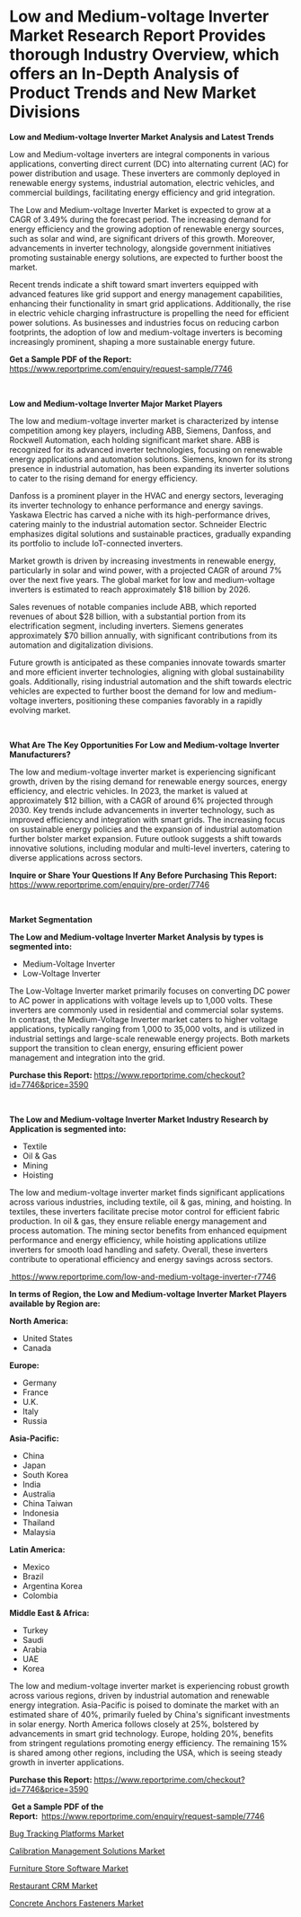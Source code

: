 <p><h1>Low and Medium-voltage Inverter Market Research Report Provides thorough Industry Overview, which offers an In-Depth Analysis of Product Trends and New Market Divisions</h1></p><p><strong>Low and Medium-voltage Inverter Market Analysis and Latest Trends</strong></p>
<p><p>Low and Medium-voltage inverters are integral components in various applications, converting direct current (DC) into alternating current (AC) for power distribution and usage. These inverters are commonly deployed in renewable energy systems, industrial automation, electric vehicles, and commercial buildings, facilitating energy efficiency and grid integration.</p><p>The Low and Medium-voltage Inverter Market is expected to grow at a CAGR of 3.49% during the forecast period. The increasing demand for energy efficiency and the growing adoption of renewable energy sources, such as solar and wind, are significant drivers of this growth. Moreover, advancements in inverter technology, alongside government initiatives promoting sustainable energy solutions, are expected to further boost the market. </p><p>Recent trends indicate a shift toward smart inverters equipped with advanced features like grid support and energy management capabilities, enhancing their functionality in smart grid applications. Additionally, the rise in electric vehicle charging infrastructure is propelling the need for efficient power solutions. As businesses and industries focus on reducing carbon footprints, the adoption of low and medium-voltage inverters is becoming increasingly prominent, shaping a more sustainable energy future.</p></p>
<p><strong>Get a Sample PDF of the Report:&nbsp;</strong> <a href="https://www.reportprime.com/enquiry/request-sample/7746?utm_campaign=1838&utm_medium=2&utm_source=Github&utm_content=ia&utm_term=25112024&utm_id=low-and-medium-voltage-inverter">https://www.reportprime.com/enquiry/request-sample/7746</a></p>
<p>&nbsp;</p>
<p><strong>Low and Medium-voltage Inverter Major Market Players</strong></p>
<p><p>The low and medium-voltage inverter market is characterized by intense competition among key players, including ABB, Siemens, Danfoss, and Rockwell Automation, each holding significant market share. ABB is recognized for its advanced inverter technologies, focusing on renewable energy applications and automation solutions. Siemens, known for its strong presence in industrial automation, has been expanding its inverter solutions to cater to the rising demand for energy efficiency.</p><p>Danfoss is a prominent player in the HVAC and energy sectors, leveraging its inverter technology to enhance performance and energy savings. Yaskawa Electric has carved a niche with its high-performance drives, catering mainly to the industrial automation sector. Schneider Electric emphasizes digital solutions and sustainable practices, gradually expanding its portfolio to include IoT-connected inverters.</p><p>Market growth is driven by increasing investments in renewable energy, particularly in solar and wind power, with a projected CAGR of around 7% over the next five years. The global market for low and medium-voltage inverters is estimated to reach approximately $18 billion by 2026.</p><p>Sales revenues of notable companies include ABB, which reported revenues of about $28 billion, with a substantial portion from its electrification segment, including inverters. Siemens generates approximately $70 billion annually, with significant contributions from its automation and digitalization divisions.</p><p>Future growth is anticipated as these companies innovate towards smarter and more efficient inverter technologies, aligning with global sustainability goals. Additionally, rising industrial automation and the shift towards electric vehicles are expected to further boost the demand for low and medium-voltage inverters, positioning these companies favorably in a rapidly evolving market.</p></p>
<p>&nbsp;</p>
<p><strong>What Are The Key Opportunities For Low and Medium-voltage Inverter Manufacturers?</strong></p>
<p><p>The low and medium-voltage inverter market is experiencing significant growth, driven by the rising demand for renewable energy sources, energy efficiency, and electric vehicles. In 2023, the market is valued at approximately $12 billion, with a CAGR of around 6% projected through 2030. Key trends include advancements in inverter technology, such as improved efficiency and integration with smart grids. The increasing focus on sustainable energy policies and the expansion of industrial automation further bolster market expansion. Future outlook suggests a shift towards innovative solutions, including modular and multi-level inverters, catering to diverse applications across sectors.</p></p>
<p><strong>Inquire or Share Your Questions If Any Before Purchasing This Report:</strong> <a href="https://www.reportprime.com/enquiry/pre-order/7746?utm_campaign=1838&utm_medium=2&utm_source=Github&utm_content=ia&utm_term=25112024&utm_id=low-and-medium-voltage-inverter">https://www.reportprime.com/enquiry/pre-order/7746</a></p>
<p>&nbsp;</p>
<p><strong>Market Segmentation</strong></p>
<p><strong>The Low and Medium-voltage Inverter Market Analysis by types is segmented into:</strong></p>
<p><ul><li>Medium-Voltage Inverter</li><li>Low-Voltage Inverter</li></ul></p>
<p><p>The Low-Voltage Inverter market primarily focuses on converting DC power to AC power in applications with voltage levels up to 1,000 volts. These inverters are commonly used in residential and commercial solar systems. In contrast, the Medium-Voltage Inverter market caters to higher voltage applications, typically ranging from 1,000 to 35,000 volts, and is utilized in industrial settings and large-scale renewable energy projects. Both markets support the transition to clean energy, ensuring efficient power management and integration into the grid.</p></p>
<p><strong>Purchase this Report:&nbsp;</strong><a href="https://www.reportprime.com/checkout?id=7746&price=3590&utm_campaign=1838&utm_medium=2&utm_source=Github&utm_content=ia&utm_term=25112024&utm_id=low-and-medium-voltage-inverter">https://www.reportprime.com/checkout?id=7746&price=3590</a></p>
<p>&nbsp;</p>
<p><strong>The Low and Medium-voltage Inverter Market Industry Research by Application is segmented into:</strong></p>
<p><ul><li>Textile</li><li>Oil & Gas</li><li>Mining</li><li>Hoisting</li></ul></p>
<p><p>The low and medium-voltage inverter market finds significant applications across various industries, including textile, oil & gas, mining, and hoisting. In textiles, these inverters facilitate precise motor control for efficient fabric production. In oil & gas, they ensure reliable energy management and process automation. The mining sector benefits from enhanced equipment performance and energy efficiency, while hoisting applications utilize inverters for smooth load handling and safety. Overall, these inverters contribute to operational efficiency and energy savings across sectors.</p></p>
<p><a href="https://www.reportprime.com/low-and-medium-voltage-inverter-r7746?utm_campaign=1838&utm_medium=2&utm_source=Github&utm_content=ia&utm_term=25112024&utm_id=low-and-medium-voltage-inverter">&nbsp;https://www.reportprime.com/low-and-medium-voltage-inverter-r7746</a></p>
<p><strong>In terms of Region, the Low and Medium-voltage Inverter Market Players available by Region are:</strong></p>
<p>
    <p> <strong> North America: </strong>
        <ul>
            <li>United States</li>
            <li>Canada</li>
        </ul>
        </p> 
    <p> <strong> Europe: </strong>
        <ul>
            <li>Germany</li>
            <li>France</li>
            <li>U.K.</li>
            <li>Italy</li>
            <li>Russia</li>
        </ul>
        </p> 
    <p> <strong> Asia-Pacific: </strong>
        <ul>
            <li>China</li>
            <li>Japan</li>
            <li>South Korea</li>
            <li>India</li>
            <li>Australia</li>
            <li>China Taiwan</li>
            <li>Indonesia</li>
            <li>Thailand</li>
            <li>Malaysia</li>
        </ul>
        </p> 
    <p> <strong> Latin America: </strong>
        <ul>
            <li>Mexico</li>
            <li>Brazil</li>
            <li>Argentina Korea</li>
            <li>Colombia</li>
        </ul>
        </p> 
    <p> <strong> Middle East & Africa: </strong>
        <ul>
            <li>Turkey</li>
            <li>Saudi</li>
            <li>Arabia</li>
            <li>UAE</li>
            <li>Korea</li>
        </ul>
    </p>
    </p>
<p><p>The low and medium-voltage inverter market is experiencing robust growth across various regions, driven by industrial automation and renewable energy integration. Asia-Pacific is poised to dominate the market with an estimated share of 40%, primarily fueled by China's significant investments in solar energy. North America follows closely at 25%, bolstered by advancements in smart grid technology. Europe, holding 20%, benefits from stringent regulations promoting energy efficiency. The remaining 15% is shared among other regions, including the USA, which is seeing steady growth in inverter applications.</p></p>
<p><strong>Purchase this Report: </strong><a href="https://www.reportprime.com/checkout?id=7746&price=3590&utm_campaign=1838&utm_medium=2&utm_source=Github&utm_content=ia&utm_term=25112024&utm_id=low-and-medium-voltage-inverter">https://www.reportprime.com/checkout?id=7746&price=3590</a></p>
<p>&nbsp;<strong>Get a Sample PDF of the Report:&nbsp;&nbsp;</strong><a href="https://www.reportprime.com/enquiry/request-sample/7746?utm_campaign=1838&utm_medium=2&utm_source=Github&utm_content=ia&utm_term=25112024&utm_id=low-and-medium-voltage-inverter">https://www.reportprime.com/enquiry/request-sample/7746</a></p>
<p><strong></strong></p>
<p><p><a href="https://issuu.com/reportprime-2/docs/bug-tracking-platforms-market-size-_480413cc827751?utm_campaign=1838&utm_medium=2&utm_source=Github&utm_content=ia&utm_term=25112024&utm_id=low-and-medium-voltage-inverter">Bug Tracking Platforms Market</a></p><p><a href="https://issuu.com/reportprime-2/docs/calibration-management-solutions-ma_6d80b2ba473c7d?utm_campaign=1838&utm_medium=2&utm_source=Github&utm_content=ia&utm_term=25112024&utm_id=low-and-medium-voltage-inverter">Calibration Management Solutions Market</a></p><p><a href="https://www.linkedin.com/pulse/comprehensive-furniture-store-software-market-size-growing-jb5rc?utm_campaign=1838&utm_medium=2&utm_source=Github&utm_content=ia&utm_term=25112024&utm_id=low-and-medium-voltage-inverter">Furniture Store Software Market</a></p><p><a href="https://www.linkedin.com/pulse/overview-restaurant-crm-market-2024-2031-size-share-growth-yhezc?utm_campaign=1838&utm_medium=2&utm_source=Github&utm_content=ia&utm_term=25112024&utm_id=low-and-medium-voltage-inverter">Restaurant CRM Market</a></p><p><a href="https://github.com/pizolina/Market-Research-Report-List-6/blob/main/concrete-anchors-fasteners-market.md?utm_campaign=1838&utm_medium=2&utm_source=Github&utm_content=ia&utm_term=25112024&utm_id=low-and-medium-voltage-inverter">Concrete Anchors Fasteners Market</a></p></p>
